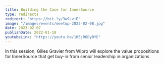 ```yaml
---
title: Building the Case for InnerSource
type: redirects
redirect: "https://bit.ly/3w9LviE"
image: "/images/events/meetup-2023-02-08.jpg"
date: 2023-02-07
publishDate: 2022-01-18
youtubeLink: "https://youtu.be/105jRODy8YE"
---
```


In this session, Gilles Gravier from Wipro will explore the value propositions for InnerSource that get buy-in from senior leadership in organizations.